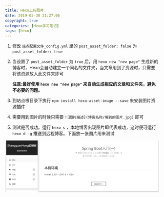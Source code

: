 ```yaml
---
title: Hexo上传图片
date: 2019-05-30 21:27:06
copyright: true
categories: [Hexo学习笔记]
tags: [hexo]
---
```


1. 修改 `站点配置文件_config.yml` 里的 `post_asset_folder: false` 为 `post_asset_folder: true` 

2. 当设置了 `post_asset_folder` 为 `true` 后，用 `hexo new "new page"` 生成新的博客时，Hexo会自动建立一个同名的文件夹，当文章用到了资源时，只需要将该资源放入此文件夹即可

   **注意:最好使用 `hexo new "new page"` 来自动生成相应的文章和文件夹，避免不必要的问题。**

3. 到站点根目录下执行 `npm install hexo-asset-image --save` 来安装图片资源插件

4. 需要用到图片的时候只需要 `![图片描述](博客名称/用到的图片.jpg)` 即可

5. 测试是否成功。运行 `hexo s` ，本地博客出现图片即代表成功，这时便可运行 `hexo d -g` 推送到远程博客。下面放一张图片用来测试

![1559223737288](https://raw.githubusercontent.com/ShangguanHong/PictureBed/master/1559223737288.png)